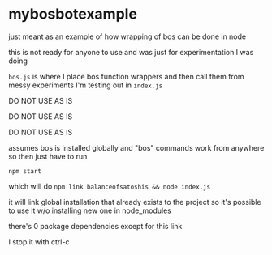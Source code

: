 # mybosbotexample

just meant as an example of how wrapping of bos can be done in node

this is not ready for anyone to use and was just for experimentation I was doing

`bos.js` is where I place bos function wrappers and then call them from messy experiments I'm testing out in `index.js`

DO NOT USE AS IS

DO NOT USE AS IS

DO NOT USE AS IS

assumes bos is installed globally and "bos" commands work from anywhere so then just have to run

```
npm start
```

which will do `npm link balanceofsatoshis && node index.js`

it will link global installation that already exists to the project so it's possible to use it w/o installing new one in node_modules

there's 0 package dependencies except for this link

I stop it with ctrl-c

